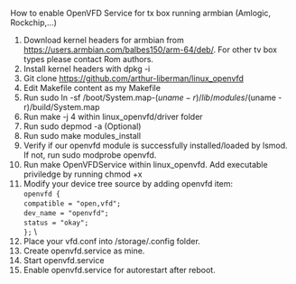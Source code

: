 How to enable OpenVFD Service for tx box running armbian (Amlogic, Rockchip,...)

1. Download kernel headers for armbian from https://users.armbian.com/balbes150/arm-64/deb/. For other tv box types please contact Rom authors.
2. Install kernel headers with dpkg -i
3. Git clone https://github.com/arthur-liberman/linux_openvfd
4. Edit Makefile content as my Makefile
5. Run sudo ln -sf /boot/System.map-$(uname -r) /lib/modules/$(uname -r)/build/System.map
6. Run make -j 4 within linux_openvfd/driver folder
7. Run sudo depmod -a (Optional)
8. Run sudo make modules_install
9. Verify if our openvfd module is successfully installed/loaded by lsmod. If not, run sudo modprobe openvfd.
10. Run make OpenVFDService within linux_openvfd. Add executable priviledge by running chmod +x 
11. Modify your device tree source by adding openvfd item: \
`openvfd {` \
	`compatible = "open,vfd";` \
	`dev_name = "openvfd";` \
	`status = "okay";` \
`};` \
12. Place your vfd.conf into /storage/.config folder.
13. Create openvfd.service as mine.
14. Start openvfd.service
15. Enable openvfd.service for autorestart after reboot.

